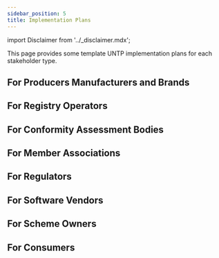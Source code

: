```yaml
---
sidebar_position: 5
title: Implementation Plans
---
```


import Disclaimer from '../\_disclaimer.mdx';

<Disclaimer />

This page provides some template UNTP implementation plans for each stakeholder type.

## For Producers Manufacturers and Brands

## For Registry Operators

## For Conformity Assessment Bodies

## For Member Associations

## For Regulators

## For Software Vendors

## For Scheme Owners

## For Consumers


